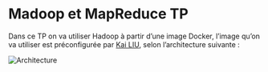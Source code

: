 # Madoop et MapReduce TP

Dans ce TP on va utiliser Hadoop à partir d’une image Docker, l’image qu’on va utiliser est préconfigurée par [Kai LIU](https://github.com/kiwenlau), selon l’architecture suivante :

![Architecture](https://i.ibb.co/Y8y3BSx/hadoop-cluster-docker.png)
